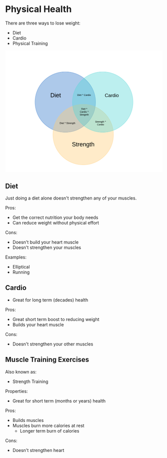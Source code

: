 # Physical Health

There are three ways to lose weight:

* Diet
* Cardio
* Physical Training

![](../../.gitbook/assets/three-set-venn-diagram-ux-communication.png)

## Diet

Just doing a diet alone doesn't strengthen any of your muscles.

Pros:

* Get the correct nutrition your body needs
* Can reduce weight without physical effort

Cons:

* Doesn't build your heart muscle
* Doesn't strengthen your muscles

Examples:

* Elliptical
* Running

## Cardio

* Great for long term \(decades\) health

Pros:

* Great short term boost to reducing weight
* Builds your heart muscle

Cons:

* Doesn't strengthen your other muscles

## Muscle Training Exercises

Also known as:

* Strength Training

Properties:

* Great for short term \(months or years\) health

Pros:

* Builds muscles
* Muscles burn more calories at rest
  * Longer term burn of calories

Cons:

* Doesn't strengthen heart

